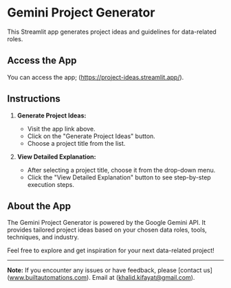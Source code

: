 # Gemini Project Generator

This Streamlit app generates project ideas and guidelines for data-related roles.

## Access the App

You can access the app; (https://project-ideas.streamlit.app/).

## Instructions

1. **Generate Project Ideas:**
   - Visit the app link above.
   - Click on the "Generate Project Ideas" button.
   - Choose a project title from the list.

2. **View Detailed Explanation:**
   - After selecting a project title, choose it from the drop-down menu.
   - Click the "View Detailed Explanation" button to see step-by-step execution steps.

## About the App

The Gemini Project Generator is powered by the Google Gemini API. It provides tailored project ideas based on your chosen data roles, tools, techniques, and industry.

Feel free to explore and get inspiration for your next data-related project!

---

**Note:** If you encounter any issues or have feedback, please [contact us] (www.builtautomations.com). Email at (khalid.kifayat@gmail.com).

